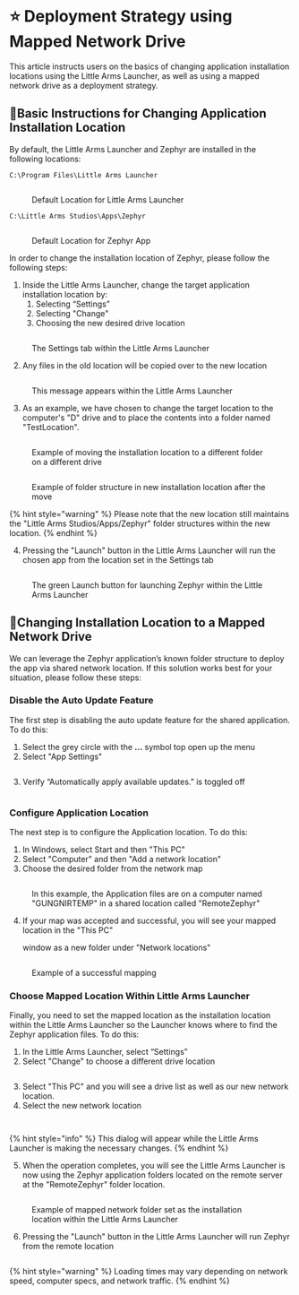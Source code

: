 # ⭐ Deployment Strategy using Mapped Network Drive

This article instructs users on the basics of changing application installation locations using the Little Arms Launcher, as well as using a mapped network drive as a deployment strategy.

## 📘Basic Instructions for Changing Application Installation Location <a href="#ud83d-udcd8-basic-instructions-for-changing-application-installation-location" id="ud83d-udcd8-basic-instructions-for-changing-application-installation-location"></a>

By default, the Little Arms Launcher and Zephyr are installed in the following locations:

`C:\Program Files\Little Arms Launcher`

<figure><img src="../../.gitbook/assets/image (8) (1) (1) (1).png" alt=""><figcaption><p>Default Location for Little Arms Launcher</p></figcaption></figure>

`C:\Little Arms Studios\Apps\Zephyr`

<figure><img src="../../.gitbook/assets/image (1) (1) (1) (1) (1) (1) (1).png" alt=""><figcaption><p>Default Location for Zephyr App</p></figcaption></figure>

In order to change the installation location of Zephyr, please follow the following steps:

1. Inside the Little Arms Launcher, change the target application installation location by:
   1. Selecting “Settings”
   2. Selecting "Change"
   3. Choosing the new desired drive location

<figure><img src="../../.gitbook/assets/image (2) (1) (1) (1) (1) (1) (1).png" alt=""><figcaption><p>The Settings tab within the Little Arms Launcher</p></figcaption></figure>

2. Any files in the old location will be copied over to the new location

<figure><img src="../../.gitbook/assets/image (3) (1) (1) (1) (1) (1).png" alt=""><figcaption><p>This message appears within the Little Arms Launcher</p></figcaption></figure>

3. As an example, we have chosen to change the target location to the computer's "D" drive and to place the contents into a folder named "TestLocation".

<figure><img src="../../.gitbook/assets/image (4) (1) (1) (1) (1) (1).png" alt=""><figcaption><p>Example of moving the installation location to a different folder on a different drive</p></figcaption></figure>

<figure><img src="../../.gitbook/assets/image (5) (1) (1) (1) (1) (1).png" alt=""><figcaption><p>Example of folder structure in new installation location after the move</p></figcaption></figure>

{% hint style="warning" %}
Please note that the new location still maintains the "Little Arms Studios/Apps/Zephyr" folder structures within the new location.
{% endhint %}

4. Pressing the "Launch" button in the Little Arms Launcher will run the chosen app from the location set in the Settings tab

<figure><img src="../../.gitbook/assets/image (6) (1) (1) (1) (1).png" alt=""><figcaption><p>The green Launch button for launching Zephyr within the Little Arms Launcher</p></figcaption></figure>

## 📘Changing Installation Location to a Mapped Network Drive <a href="#ud83d-udcd8-changing-installation-location-to-a-mapped-network-drive" id="ud83d-udcd8-changing-installation-location-to-a-mapped-network-drive"></a>

We can leverage the Zephyr application’s known folder structure to deploy the app via shared network location. If this solution works best for your situation, please follow these steps:

### Disable the Auto Update Feature <a href="#disable-the-auto-update-feature" id="disable-the-auto-update-feature"></a>

The first step is disabling the auto update feature for the shared application. To do this:

1. Select the grey circle with the **...** symbol top open up the menu
2. Select "App Settings"

<figure><img src="../../.gitbook/assets/image (7) (1) (1) (1) (1).png" alt=""><figcaption></figcaption></figure>

3. Verify “Automatically apply available updates.” is toggled off

<figure><img src="../../.gitbook/assets/image (8) (1) (1) (1) (1).png" alt=""><figcaption></figcaption></figure>

### Configure Application Location <a href="#configure-application-location" id="configure-application-location"></a>

The next step is to configure the Application location. To do this:

1. In Windows, select Start and then "This PC"
2. Select "Computer" and then "Add a network location"
3. Choose the desired folder from the network map

<figure><img src="../../.gitbook/assets/image (9) (1) (1) (1).png" alt=""><figcaption><p>In this example, the Application files are on a computer named "GUNGNIRTEMP" in a shared location called "RemoteZephyr"</p></figcaption></figure>

4.  If your map was accepted and successful, you will see your mapped location in the "This PC"

    window as a new folder under "Network locations"

<figure><img src="../../.gitbook/assets/image (10) (1) (1) (1).png" alt=""><figcaption><p>Example of a successful mapping</p></figcaption></figure>

### Choose Mapped Location Within Little Arms Launcher <a href="#choose-mapped-location-within-little-arms-launcher" id="choose-mapped-location-within-little-arms-launcher"></a>

Finally, you need to set the mapped location as the installation location within the Little Arms Launcher so the Launcher knows where to find the Zephyr application files. To do this:

1. In the Little Arms Launcher, select “Settings”
2. Select "Change" to choose a different drive location

<figure><img src="../../.gitbook/assets/image (11) (1) (1) (1).png" alt=""><figcaption></figcaption></figure>

3. Select "This PC" and you will see a drive list as well as our new network location.
4. Select the new network location

<figure><img src="../../.gitbook/assets/image (12) (1) (1) (1).png" alt=""><figcaption></figcaption></figure>

<figure><img src="../../.gitbook/assets/image (13) (1) (1) (1).png" alt=""><figcaption></figcaption></figure>

{% hint style="info" %}
This dialog will appear while the Little Arms Launcher is making the necessary changes.
{% endhint %}

5. When the operation completes, you will see the Little Arms Launcher is now using the Zephyr application folders located on the remote server at the "RemoteZephyr" folder location.

<figure><img src="../../.gitbook/assets/image (15) (1) (1).png" alt=""><figcaption><p>Example of mapped network folder set as the installation location within the Little Arms Launcher</p></figcaption></figure>

6. Pressing the "Launch" button in the Little Arms Launcher will run Zephyr from the remote location

<figure><img src="../../.gitbook/assets/image (16) (1) (1).png" alt=""><figcaption></figcaption></figure>

{% hint style="warning" %}
Loading times may vary depending on network speed, computer specs, and network traffic.
{% endhint %}
